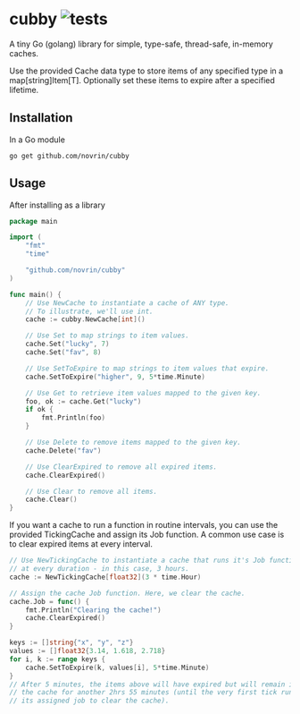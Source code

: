 # cubby ![tests](https://github.com/novrin/cubby/workflows/tests/badge.svg)

A tiny Go (golang) library for simple, type-safe, thread-safe, in-memory caches.

Use the provided Cache data type to store items of any specified type in a map[string]Item[T]. Optionally set these items to expire after a specified lifetime.

## Installation

In a Go module

```shell
go get github.com/novrin/cubby
``` 

## Usage
After installing as a library

```go
package main

import (
	"fmt"
	"time"

    "github.com/novrin/cubby"
)

func main() {
    // Use NewCache to instantiate a cache of ANY type. 
    // To illustrate, we'll use int.
    cache := cubby.NewCache[int]()

    // Use Set to map strings to item values.
	cache.Set("lucky", 7)
	cache.Set("fav", 8)

	// Use SetToExpire to map strings to item values that expire.
	cache.SetToExpire("higher", 9, 5*time.Minute)

	// Use Get to retrieve item values mapped to the given key.
	foo, ok := cache.Get("lucky")
	if ok {
		fmt.Println(foo)
	}

	// Use Delete to remove items mapped to the given key.
	cache.Delete("fav")

	// Use ClearExpired to remove all expired items.
	cache.ClearExpired()

	// Use Clear to remove all items.
	cache.Clear()
}
```

If you want a cache to run a function in routine intervals, you can use the provided TickingCache and assign its Job function. A common use case is to clear expired items at every interval.

```go
// Use NewTickingCache to instantiate a cache that runs it's Job function
// at every duration - in this case, 3 hours.
cache := NewTickingCache[float32](3 * time.Hour)

// Assign the cache Job function. Here, we clear the cache.
cache.Job = func() {
    fmt.Println("Clearing the cache!")
    cache.ClearExpired()
}

keys := []string{"x", "y", "z"}
values := []float32{3.14, 1.618, 2.718}
for i, k := range keys {
    cache.SetToExpire(k, values[i], 5*time.Minute)
}
// After 5 minutes, the items above will have expired but will remain in
// the cache for another 2hrs 55 minutes (until the very first tick runs
// its assigned job to clear the cache).
```